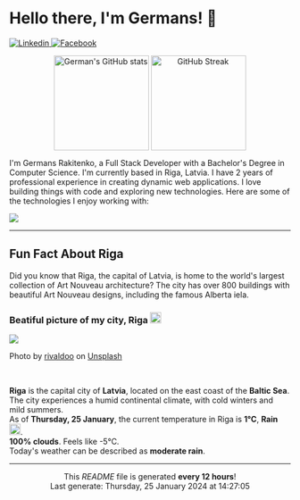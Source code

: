 <h1>Hello there, I'm Germans! 👋</h1>

<p align="left">
    <a href="https://www.linkedin.com/in/germans-rakitenko/">
        <img src="https://img.shields.io/badge/-Linkedin-000?&logo=Linkedin" alt="Linkedin"/>
    </a>
    <a href="https://www.facebook.com/germans.rakitenko">
        <img src="https://img.shields.io/badge/-Facebook-000?&logo=Facebook" alt="Facebook"/>
    </a>
</p>

<p align="middle" >
    <img align="top" alt="German's GitHub stats" src="https://github-readme-stats.vercel.app/api?username=rakitenkogermans&show_icons=true" height="170px" />
    <img align="top" alt="GitHub Streak" src="https://streak-stats.demolab.com?user=rakitenkogermans&date_format=M%20j%5B%2C%20Y%5D" height="170px" />
</p>

<p>
    I'm Germans Rakitenko, a Full Stack Developer with a Bachelor's Degree in Computer Science. I'm currently based in Riga, Latvia. I have 2 years of professional experience in creating dynamic web applications. I love building things with code and exploring new technologies. Here are some of the technologies I enjoy working with:
</p>


<p align="left">
    <a href="https://skillicons.dev">
        <img src="https://skillicons.dev/icons?i=js,ts,react,next,redux,scss,materialui,tailwind,nodejs,express,jest,mongodb,mysql,babel,webpack,linux,nginx,git,github" />
    </a>
</p>

------------

<h2>Fun Fact About Riga</h2>

<p>
    Did you know that Riga, the capital of Latvia, is home to the world's largest collection of Art Nouveau architecture? The city has over 800 buildings with beautiful Art Nouveau designs, including the famous Alberta iela.
</p>

<h3>Beatiful picture of my city, Riga <img src="https://cdn-icons-png.flaticon.com/512/317/317225.png" width="20px"></h3>

<img src="https://images.unsplash.com/photo-1598818790460-726ddac9b2b9?crop=entropy&cs=tinysrgb&fit=max&fm=jpg&ixid=M3w0MTI1MjZ8MHwxfHNlYXJjaHwyNnx8cmlnYXxlbnwwfHx8fDE3MDYxODU2MjV8MA&ixlib=rb-4.0.3&q=80&w=400"/>

<p>Photo by <a href="https://unsplash.com/@rivaldoo">rivaldoo</a> on <a href="https://unsplash.com/">Unsplash</a></p>
<br/>

<p>
    <b>Riga</b> is the capital city of <b>Latvia</b>, located on the east coast of the <b>Baltic Sea</b>. The city experiences a humid continental climate, with cold winters and mild summers.
    <br/>
    As of <b>Thursday, 25 January</b>, the current temperature in Riga is <b>1°C</b>, <b>Rain</b> <img src="https://openweathermap.org/img/wn/10d@2x.png" height="20px">.
    <br/>
    <b>100% clouds</b>. Feels like -5°C.
    <br/>
    Today's weather can be described as <b>moderate rain</b>.
</p>

------------
<p align="center">This <i>README</i> file is generated <b>every 12 hours</b>!<br/>Last generate: Thursday, 25 January 2024 at 14:27:05<br /></p>
